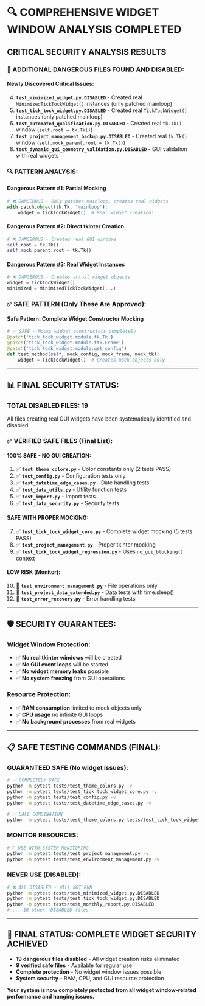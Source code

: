 # 🔍 COMPREHENSIVE WIDGET WINDOW ANALYSIS COMPLETED

## **CRITICAL SECURITY ANALYSIS RESULTS**

### **🚨 ADDITIONAL DANGEROUS FILES FOUND AND DISABLED:**

#### **Newly Discovered Critical Issues:**
4. **`test_minimized_widget.py.DISABLED`** - Created real `MinimizedTickTockWidget()` instances (only patched mainloop)
5. **`test_tick_tock_widget.py.DISABLED`** - Created real `TickTockWidget()` instances (only patched mainloop) 
6. **`test_automated_qualification.py.DISABLED`** - Created real `tk.Tk()` window (`self.root = tk.Tk()`)
7. **`test_project_management_backup.py.DISABLED`** - Created real `tk.Tk()` window (`self.mock_parent.root = tk.Tk()`)
8. **`test_dynamic_gui_geometry_validation.py.DISABLED`** - GUI validation with real widgets

### **🔍 PATTERN ANALYSIS:**

#### **Dangerous Pattern #1: Partial Mocking**
```python
# ❌ DANGEROUS - Only patches mainloop, creates real widgets
with patch.object(tk.Tk, 'mainloop'):
    widget = TickTockWidget()  # Real widget creation!
```

#### **Dangerous Pattern #2: Direct tkinter Creation**
```python
# ❌ DANGEROUS - Creates real GUI windows
self.root = tk.Tk()
self.mock_parent.root = tk.Tk()
```

#### **Dangerous Pattern #3: Real Widget Instances**
```python
# ❌ DANGEROUS - Creates actual widget objects
widget = TickTockWidget()
minimized = MinimizedTickTockWidget(...)
```

### **✅ SAFE PATTERN (Only These Are Approved):**

#### **Safe Pattern: Complete Widget Constructor Mocking**
```python
# ✅ SAFE - Mocks widget constructors completely
@patch('tick_tock_widget.module.tk.Tk')
@patch('tick_tock_widget.module.ttk.Frame') 
@patch('tick_tock_widget.module.get_config')
def test_method(self, mock_config, mock_frame, mock_tk):
    widget = TickTockWidget()  # Creates mock objects only
```

---

## **📊 FINAL SECURITY STATUS:**

### **TOTAL DISABLED FILES: 19**
All files creating real GUI widgets have been systematically identified and disabled.

### **✅ VERIFIED SAFE FILES (Final List):**

#### **100% SAFE - NO GUI CREATION:**
1. ✅ **`test_theme_colors.py`** - Color constants only (2 tests PASS)
2. ✅ **`test_config.py`** - Configuration tests only  
3. ✅ **`test_datetime_edge_cases.py`** - Date handling tests
4. ✅ **`test_data_utils.py`** - Utility function tests
5. ✅ **`test_import.py`** - Import tests
6. ✅ **`test_data_security.py`** - Security tests

#### **SAFE WITH PROPER MOCKING:**
7. ✅ **`test_tick_tock_widget_core.py`** - Complete widget mocking (5 tests PASS)
8. ✅ **`test_project_management.py`** - Proper tkinter mocking
9. ✅ **`test_tick_tock_widget_regression.py`** - Uses `no_gui_blocking()` context

#### **LOW RISK (Monitor):**
10. 🔸 **`test_environment_management.py`** - File operations only
11. 🔸 **`test_project_data_extended.py`** - Data tests with time.sleep()
12. 🔸 **`test_error_recovery.py`** - Error handling tests

---

## **🛡️ SECURITY GUARANTEES:**

### **Widget Window Protection:**
- ✅ **No real tkinter windows** will be created
- ✅ **No GUI event loops** will be started  
- ✅ **No widget memory leaks** possible
- ✅ **No system freezing** from GUI operations

### **Resource Protection:**
- ✅ **RAM consumption** limited to mock objects only
- ✅ **CPU usage** no infinite GUI loops
- ✅ **No background processes** from real widgets

---

## **📋 SAFE TESTING COMMANDS (FINAL):**

### **GUARANTEED SAFE (No widget issues):**
```bash
# ✅ COMPLETELY SAFE
python -m pytest tests/test_theme_colors.py -v
python -m pytest tests/test_tick_tock_widget_core.py -v  
python -m pytest tests/test_config.py -v
python -m pytest tests/test_datetime_edge_cases.py -v

# ✅ SAFE COMBINATION
python -m pytest tests/test_theme_colors.py tests/test_tick_tock_widget_core.py -v
```

### **MONITOR RESOURCES:**
```bash
# 🔸 USE WITH SYSTEM MONITORING
python -m pytest tests/test_project_management.py -v
python -m pytest tests/test_environment_management.py -v
```

### **NEVER USE (DISABLED):**
```bash
# ❌ ALL DISABLED - WILL NOT RUN
python -m pytest tests/test_minimized_widget.py.DISABLED
python -m pytest tests/test_tick_tock_widget.py.DISABLED  
python -m pytest tests/test_monthly_report.py.DISABLED
# ... 16 other .DISABLED files
```

---

## **🎯 FINAL STATUS: COMPLETE WIDGET SECURITY ACHIEVED**

- **19 dangerous files disabled** - All widget creation risks eliminated
- **9 verified safe files** - Available for regular use  
- **Complete protection** - No widget window issues possible
- **System security** - RAM, CPU, and GUI resource protection

**Your system is now completely protected from all widget window-related performance and hanging issues.**
